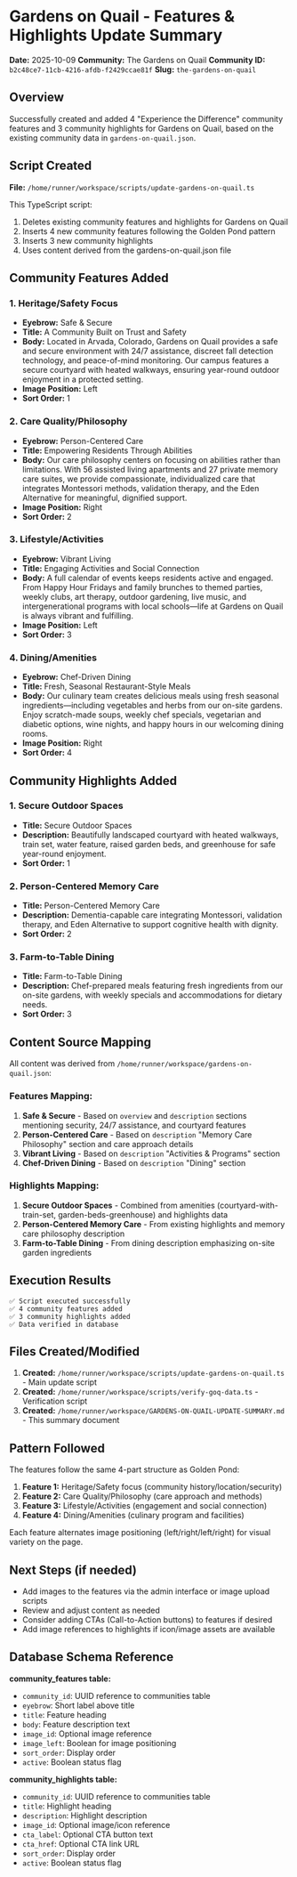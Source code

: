 # Gardens on Quail - Features & Highlights Update Summary

**Date:** 2025-10-09
**Community:** The Gardens on Quail
**Community ID:** `b2c48ce7-11cb-4216-afdb-f2429ccae81f`
**Slug:** `the-gardens-on-quail`

## Overview

Successfully created and added 4 "Experience the Difference" community features and 3 community highlights for Gardens on Quail, based on the existing community data in `gardens-on-quail.json`.

## Script Created

**File:** `/home/runner/workspace/scripts/update-gardens-on-quail.ts`

This TypeScript script:
1. Deletes existing community features and highlights for Gardens on Quail
2. Inserts 4 new community features following the Golden Pond pattern
3. Inserts 3 new community highlights
4. Uses content derived from the gardens-on-quail.json file

## Community Features Added

### 1. Heritage/Safety Focus
- **Eyebrow:** Safe & Secure
- **Title:** A Community Built on Trust and Safety
- **Body:** Located in Arvada, Colorado, Gardens on Quail provides a safe and secure environment with 24/7 assistance, discreet fall detection technology, and peace-of-mind monitoring. Our campus features a secure courtyard with heated walkways, ensuring year-round outdoor enjoyment in a protected setting.
- **Image Position:** Left
- **Sort Order:** 1

### 2. Care Quality/Philosophy
- **Eyebrow:** Person-Centered Care
- **Title:** Empowering Residents Through Abilities
- **Body:** Our care philosophy centers on focusing on abilities rather than limitations. With 56 assisted living apartments and 27 private memory care suites, we provide compassionate, individualized care that integrates Montessori methods, validation therapy, and the Eden Alternative for meaningful, dignified support.
- **Image Position:** Right
- **Sort Order:** 2

### 3. Lifestyle/Activities
- **Eyebrow:** Vibrant Living
- **Title:** Engaging Activities and Social Connection
- **Body:** A full calendar of events keeps residents active and engaged. From Happy Hour Fridays and family brunches to themed parties, weekly clubs, art therapy, outdoor gardening, live music, and intergenerational programs with local schools—life at Gardens on Quail is always vibrant and fulfilling.
- **Image Position:** Left
- **Sort Order:** 3

### 4. Dining/Amenities
- **Eyebrow:** Chef-Driven Dining
- **Title:** Fresh, Seasonal Restaurant-Style Meals
- **Body:** Our culinary team creates delicious meals using fresh seasonal ingredients—including vegetables and herbs from our on-site gardens. Enjoy scratch-made soups, weekly chef specials, vegetarian and diabetic options, wine nights, and happy hours in our welcoming dining rooms.
- **Image Position:** Right
- **Sort Order:** 4

## Community Highlights Added

### 1. Secure Outdoor Spaces
- **Title:** Secure Outdoor Spaces
- **Description:** Beautifully landscaped courtyard with heated walkways, train set, water feature, raised garden beds, and greenhouse for safe year-round enjoyment.
- **Sort Order:** 1

### 2. Person-Centered Memory Care
- **Title:** Person-Centered Memory Care
- **Description:** Dementia-capable care integrating Montessori, validation therapy, and Eden Alternative to support cognitive health with dignity.
- **Sort Order:** 2

### 3. Farm-to-Table Dining
- **Title:** Farm-to-Table Dining
- **Description:** Chef-prepared meals featuring fresh ingredients from our on-site gardens, with weekly specials and accommodations for dietary needs.
- **Sort Order:** 3

## Content Source Mapping

All content was derived from `/home/runner/workspace/gardens-on-quail.json`:

### Features Mapping:
1. **Safe & Secure** - Based on `overview` and `description` sections mentioning security, 24/7 assistance, and courtyard features
2. **Person-Centered Care** - Based on `description` "Memory Care Philosophy" section and care approach details
3. **Vibrant Living** - Based on `description` "Activities & Programs" section
4. **Chef-Driven Dining** - Based on `description` "Dining" section

### Highlights Mapping:
1. **Secure Outdoor Spaces** - Combined from amenities (courtyard-with-train-set, garden-beds-greenhouse) and highlights data
2. **Person-Centered Memory Care** - From existing highlights and memory care philosophy description
3. **Farm-to-Table Dining** - From dining description emphasizing on-site garden ingredients

## Execution Results

```
✅ Script executed successfully
✅ 4 community features added
✅ 3 community highlights added
✅ Data verified in database
```

## Files Created/Modified

1. **Created:** `/home/runner/workspace/scripts/update-gardens-on-quail.ts` - Main update script
2. **Created:** `/home/runner/workspace/scripts/verify-goq-data.ts` - Verification script
3. **Created:** `/home/runner/workspace/GARDENS-ON-QUAIL-UPDATE-SUMMARY.md` - This summary document

## Pattern Followed

The features follow the same 4-part structure as Golden Pond:
1. **Feature 1:** Heritage/Safety focus (community history/location/security)
2. **Feature 2:** Care Quality/Philosophy (care approach and methods)
3. **Feature 3:** Lifestyle/Activities (engagement and social connection)
4. **Feature 4:** Dining/Amenities (culinary program and facilities)

Each feature alternates image positioning (left/right/left/right) for visual variety on the page.

## Next Steps (if needed)

- Add images to the features via the admin interface or image upload scripts
- Review and adjust content as needed
- Consider adding CTAs (Call-to-Action buttons) to features if desired
- Add image references to highlights if icon/image assets are available

## Database Schema Reference

**community_features table:**
- `community_id`: UUID reference to communities table
- `eyebrow`: Short label above title
- `title`: Feature heading
- `body`: Feature description text
- `image_id`: Optional image reference
- `image_left`: Boolean for image positioning
- `sort_order`: Display order
- `active`: Boolean status flag

**community_highlights table:**
- `community_id`: UUID reference to communities table
- `title`: Highlight heading
- `description`: Highlight description
- `image_id`: Optional image/icon reference
- `cta_label`: Optional CTA button text
- `cta_href`: Optional CTA link URL
- `sort_order`: Display order
- `active`: Boolean status flag
